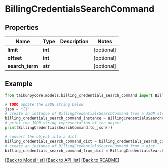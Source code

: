# BillingCredentialsSearchCommand


## Properties

Name | Type | Description | Notes
------------ | ------------- | ------------- | -------------
**limit** | **int** |  | [optional] 
**offset** | **int** |  | [optional] 
**search_term** | **str** |  | [optional] 

## Example

```python
from taikunpycore.models.billing_credentials_search_command import BillingCredentialsSearchCommand

# TODO update the JSON string below
json = "{}"
# create an instance of BillingCredentialsSearchCommand from a JSON string
billing_credentials_search_command_instance = BillingCredentialsSearchCommand.from_json(json)
# print the JSON string representation of the object
print(BillingCredentialsSearchCommand.to_json())

# convert the object into a dict
billing_credentials_search_command_dict = billing_credentials_search_command_instance.to_dict()
# create an instance of BillingCredentialsSearchCommand from a dict
billing_credentials_search_command_from_dict = BillingCredentialsSearchCommand.from_dict(billing_credentials_search_command_dict)
```
[[Back to Model list]](../README.md#documentation-for-models) [[Back to API list]](../README.md#documentation-for-api-endpoints) [[Back to README]](../README.md)


